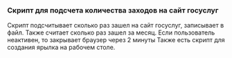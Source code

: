 ### Скрипт для подсчета количества заходов на сайт госуслуг
Скрипт подсчитывает сколько раз зашел на сайт госуслуг, записывает в файл. Также считает сколько раз зашел за месяц. Если пользователь неактивен, то закрывает браузер через 2 минуты Также есть скрипт для создания ярылка на рабочем столе.